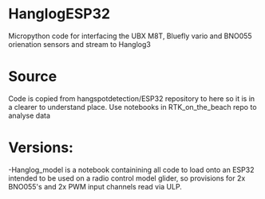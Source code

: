 # HanglogESP32
Micropython code for interfacing the UBX M8T, Bluefly vario and BNO055 orienation sensors and stream to Hanglog3

# Source
Code is copied from hangspotdetection/ESP32 repository to here so it is in a 
clearer to understand place.
Use notebooks in RTK_on_the_beach repo to analyse data

# Versions:
-Hanglog_model is a notebook containining all code to load onto an ESP32 intended to be used on a radio control model glider, so provisions for 2x BNO055's and 2x PWM input channels read via ULP.